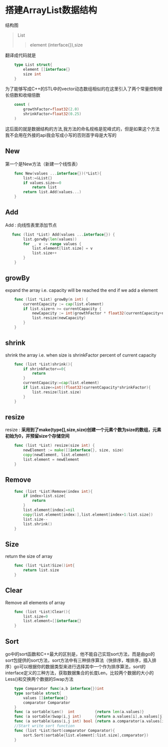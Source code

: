 # 搭建ArrayList数据结构 

结构图
>List
>>element (interface{}),size

翻译成代码就是

```go
    type List struct{
        element []interface{}
        size int
    }
```

为了能够写成C++的STL中的vector动态数组相似的在这里引入了两个常量控制增长倍数和收缩倍数

```go
    const (
        growthFactor=float32(2.0)
        shrinkFactor=float32(0.25)
    )
```

这后面的就是数据结构的方法,我方法的命名规格是驼峰式的，但是如果这个方法我不会用在外接的api我会写成小写的否则首字母是大写的

## New

 第一个是New方法（新建一个线性表）

```go
    func New(values ...interface{})(*List){
        list:=&List{}
        if values.size==0
            return list
        return list.Add(values...)
    }
```

## Add

Add : 向线性表里添加节点

```go
   func (list *List) Add(values ...interface{}) {
        list.gorwBy(len(values))
        for _, v := range values {
            list.element[list.size] = v
            list.size++
        }
    }
```

## growBy

expand the array i.e. capacity will be reached the end if we add a element

```go
    func (list *List) growBy(n int) {
        currentCapacity := cap(list.element)
        if list.size+n >= currentCapacity {
            newCapacity := int(growthFactor * float32(currentCapacity+n))
            list.resize(newCapacity)
        }
    }

```

## shrink

shrink the array i.e. when size is shrinkFactor percent of current capacity

```go
    func (list *List)shrink(){
        if shrinkFactor==0{
            return
        }
        currentCapacity:=cap(list.element)
        if list.size<=int((float32)currentCapacity*shrinkFactor){
            list.resize(list.size)
        }
    }
```

## resize

resize : **采用到了make(type[],size,size)创建一个元素个数为size的数组，元素初始为0，并预留size个存储空间**

```go
    func (list *List) resize(size int) {
        newElement := make([]interface{}, size, size)
        copy(newElement, list.element)
        list.element = newElement
    }
```

## Remove

```go
    func (list *List)Remove(index int){
        if index>list.size{
            return
        }
        list.element[index]=nil
        copy(list.element[index:],list.element[index+1:list.size])
        list.size--
        list.shrink()
    }
```

## Size

return the size of array

```go
    func (list *List)Size()int{
        return list.size
    }
```

## Clear

Remove all elements of array

```go
    func (list *List)Clear(){
        list.size=0
        list.element=[]interface{}
    }
```

## Sort

go中的sort函数和C++最大的区别是，他不能自己实现sort方法，而是由go的sort包提供的sort方法，sort方法中有三种排序算法（快排序，堆排序，插入排序）go可以根据你的数据类型来进行选择其中一个作为排序算法，sort的interface定义的三种方法，获取数据集合的长度Len，比较两个数据的大小的Less()和交换两个数据的Swap方法

```go
    type Comparator func(a,b interface{})int
    type sortable struct{
        values []interface{}
        comparator Comparator
    }
    func (a sortable)Len()  int         {return len(a.values)}
    func (a sortable)Swap(i,j int)      {return a.values[i],a.values[j]=a.values[j],a.values[i]}
    func (a sortable)Less(i,j int) bool {return a.comparator(a.values[i],a.values[j])>0}
    //Start write sort function
    func (list *List)Sort(comparator Comparator){
        sort.Sort(sortable{list.element[:list.size],comparator})
    }
```
